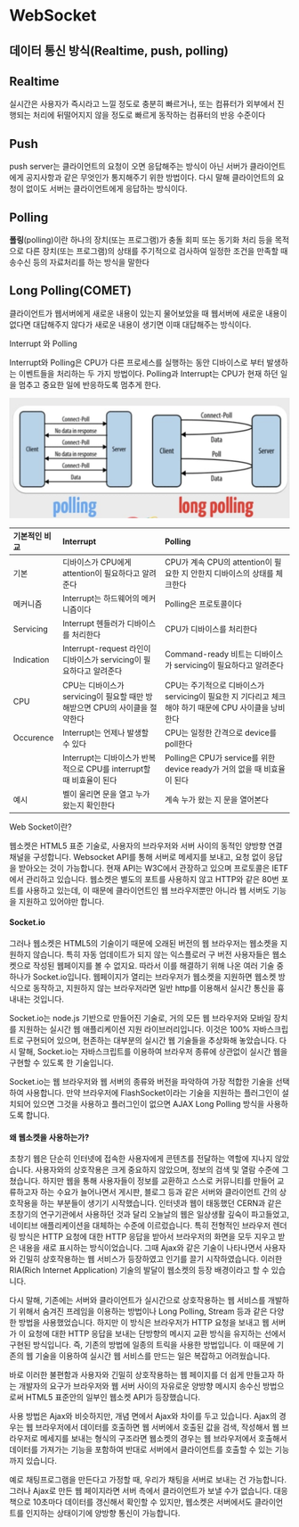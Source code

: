 # WebSocket

## 데이터 통신 방식\(Realtime, push, polling\) <a id="0198"></a>

## Realtime <a id="fae1"></a>

실시간은 사용자가 즉시라고 느낄 정도로 충분히 빠르거나, 또는 컴퓨터가 외부에서 진행되는 처리에 뒤떨어지지 않을 정도로 빠르게 동작하는 컴퓨터의 반응 수준이다

## Push <a id="94a8"></a>

push server는 클라이언트의 요청이 오면 응답해주는 방식이 아닌 서버가 클라이언트에게 공지사항과 같은 무엇인가 통지해주기 위한 방법이다. 다시 말해 클라이언트의 요청이 없이도 서버는 클라이언트에게 응답하는 방식이다.

## Polling <a id="9409"></a>

**폴링**\(polling\)이란 하나의 장치\(또는 프로그램\)가 충돌 회피 또는 동기화 처리 등을 목적으로 다른 장치\(또는 프로그램\)의 상태를 주기적으로 검사하여 일정한 조건을 만족할 때 송수신 등의 자료처리를 하는 방식을 말한다

## Long Polling\(COMET\) <a id="6480"></a>

클라이언트가 웹서버에게 새로운 내용이 있는지 물어보았을 때 웹서버에 새로운 내용이 없다면 대답해주지 않다가 새로운 내용이 생기면 이때 대답해주는 방식이다.

Interrupt 와 Polling

Interrupt와 Polling은 CPU가 다른 프로세스를 실행하는 동안 디바이스로 부터 발생하는 이벤트들을 처리하는 두 가지 방법이다. Polling과 Interrupt는 CPU가 현재 하던 일을 멈추고 중요한 일에 반응하도록 멈추게 한다. 

![](.gitbook/assets/2021-08-28-10.03.28.png)

| 기본적인 비교 | Interrupt | Polling |
| :--- | :--- | :--- |
| 기본 | 디바이스가 CPU에게 attention이 필요하다고 알려준다 | CPU가 계속 CPU의 attention이 필요한 지 안한지 디바이스의 상태를 체크한다 |
| 메커니즘 | Interrupt는 하드웨어의 메커니즘이다 | Polling은 프로토콜이다 |
| Servicing | Interrupt 헨들러가 디바이스를 처리한다 | CPU가 디바이스를 처리한다 |
| Indication | Interrupt-request 라인이 디바이스가 servicing이 필요하다고 알려준다 | Command-ready 비트는 디바이스가 servicing이 필요하다고 알려준다 |
| CPU | CPU는 디바이스가 servicing이 필요할 때만 방해받으면 CPU의 사이클을 절약한다 | CPU는 주기적으로 디바이스가 servicing이 필요한 지 기다리고 체크해야 하기 때문에 CPU 사이클을 낭비한다 |
| Occurence | Interrupt는 언제나 발생할 수 있다 | CPU는 일정한 간격으로 device를 poll한다 |
|  | Interrupt는 디바이스가 반복적으로 CPU를 interrupt할 때 비효율이 된다 | Polling은 CPU가 service를 위한 device ready가 거의 없을 때 비효율이 된다 |
| 예시 | 벨이 울리면 문을 열고 누가 왔는지 확인한다 | 계속 누가 왔는 지 문을 열어본다 |

Web Socket이란?

웹소켓은 HTML5 표준 기술로, 사용자의 브라우저와 서버 사이의 동적인 양방향 연결 채널을 구성합니다. Websocket API를 통해 서버로 메세지를 보내고, 요청 없이 응답을 받아오는 것이 가능합니다. 현재 API는 W3C에서 관장하고 있으며 프로토콜은 IETF에서 관리하고 있습니다. 웹소켓은 별도의 포트를 사용하지 않고 HTTP와 같은 80번 포트를 사용하고 있는데, 이 때문에 클라이언트인 웹 브라우저뿐만 아니라 웹 서버도 기능을 지원하고 있어야만 합니다.

#### Socket.io

그러나 웹소켓은 HTML5의 기술이기 때문에 오래된 버전의 웹 브라우저는 웹소켓을 지원하지 않습니다. 특히 자동 업데이트가 되지 않는 익스플로러 구 버전 사용자들은 웹소켓으로 작성된 웹페이지를 볼 수 없지요. 따라서 이를 해결하기 위해 나온 여러 기술 중 하나가 Socket.io입니다. 웹페이지가 열리는 브라우저가 웹소켓을 지원하면 웹소켓 방식으로 동작하고, 지원하지 않는 브라우저라면 일반 http를 이용해서 실시간 통신을 흉내내는 것입니다.

Socket.io는 node.js 기반으로 만들어진 기술로, 거의 모든 웹 브라우저와 모바일 장치를 지원하는 실시간 웹 애플리케이션 지원 라이브러리입니다. 이것은 100% 자바스크립트로 구현되어 있으며, 현존하는 대부분의 실시간 웹 기술들을 추상화해 놓았습니다. 다시 말해, Socket.io는 자바스크립트를 이용하여 브라우저 종류에 상관없이 실시간 웹을 구현할 수 있도록 한 기술입니다.  


Socket.io는 웹 브라우저와 웹 서버의 종류와 버전을 파악하여 가장 적합한 기술을 선택하여 사용합니다. 만약 브라우저에 FlashSocket이라는 기술을 지원하는 플러그인이 설치되어 있으면 그것을 사용하고 플러그인이 없으면 AJAX Long Polling 방식을 사용하도록 합니다.



#### 왜 웹소켓을 사용하는가?

초창기 웹은 단순히 인터넷에 접속한 사용자에게 콘텐츠를 전달하는 역할에 지나지 않았습니다. 사용자와의 상호작용은 크게 중요하지 않았으며, 정보의 검색 및 열람 수준에 그쳤습니다. 하지만 웹을 통해 사용자들이 정보를 교환하고 스스로 커뮤니티를 만들어 교류하고자 하는 수요가 늘어나면서 게시판, 블로그 등과 같은 서버와 클라이언트 간의 상호작용을 하는 부분들이 생기기 시작했습니다. 인터넷과 웹이 태동했던 CERN과 같은 초창기의 연구기관에서 사용하던 것과 달리 오늘날의 웹은 일상생활 깊숙이 파고들었고, 네이티브 애플리케이션을 대체하는 수준에 이르렀습니다. 특히 전형적인 브라우저 렌더링 방식은 HTTP 요청에 대한 HTTP 응답을 받아서 브라우저의 화면을 모두 지우고 받은 내용을 새로 표시하는 방식이었습니다. 그때 Ajax와 같은 기술이 나타나면서 사용자와 긴밀히 상호작용하는 웹 서비스가 등장하였고 인기를 끌기 시작하였습니다. 이러한 RIA\(Rich Internet Application\) 기술의 발달이 웹소켓의 등장 배경이라고 할 수 있습니다.

다시 말해, 기존에는 서버와 클라이언트가 실시간으로 상호작용하는 웹 서비스를 개발하기 위해서 숨겨진 프레임을 이용하는 방법이나 Long Polling, Stream 등과 같은 다양한 방법을 사용했었습니다. 하지만 이 방식은 브라우저가 HTTP 요청을 보내고 웹 서버가 이 요청에 대한 HTTP 응답을 보내는 단방향의 메시지 교환 방식을 유지하는 선에서 구현된 방식입니다. 즉, 기존의 방법에 일종의 트릭을 사용한 방법입니다. 이 때문에 기존의 웹 기술을 이용하여 실시간 웹 서비스를 만드는 일은 복잡하고 어려웠습니다.

바로 이러한 불편함과 사용자와 긴밀히 상호작용하는 웹 페이지를 더 쉽게 만들고자 하는 개발자의 요구가 브라우저와 웹 서버 사이의 자유로운 양방향 메시지 송수신 방법으로써 HTML5 표준안의 일부인 웹소켓 API가 등장했습니다. 

사용 방법은 Ajax와 비슷하지만, 개념 면에서 Ajax와 차이를 두고 있습니다. Ajax의 경우는 웹 브라우저에서 데이터를 호출하면 웹 서버에서 호출된 값을 검색, 작성해서 웹 브라우저로 메세지를 보내는 형식의 구조라면 웹소켓의 경우는 웹 브라우저에서 호출해서 데이터를 가져가는 기능을 포함하여 반대로 서버에서 클라이언트를 호출할 수 있는 기능까지 있습니다.

예로 채팅프로그램을 만든다고 가정할 때, 우리가 채팅을 서버로 보내는 건 가능합니다. 그러나 Ajax로 만든 웹 페이지라면 서버 측에서 클라이언트가 보낼 수가 없습니다. 대응책으로 10초마다 데이터를 갱신해서 확인할 수 있지만, 웹소켓은 서버에서도 클라이언트를 인지하는 상태이기에 양방향 통신이 가능합니다.





